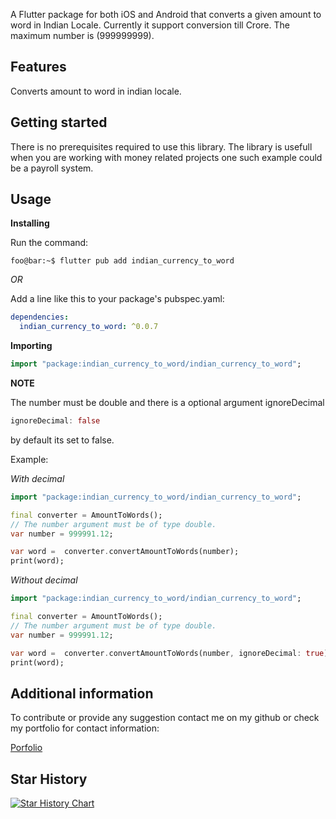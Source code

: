 <!-- 
This README describes the package. If you publish this package to pub.dev,
this README's contents appear on the landing page for your package.

For information about how to write a good package README, see the guide for
[writing package pages](https://dart.dev/guides/libraries/writing-package-pages). 

For general information about developing packages, see the Dart guide for
[creating packages](https://dart.dev/guides/libraries/create-library-packages)
and the Flutter guide for
[developing packages and plugins](https://flutter.dev/developing-packages). 
-->

A Flutter package for both iOS and Android that converts a given amount to word in Indian Locale. Currently it support conversion till Crore. The maximum number is (999999999). 

## Features

Converts amount to word in indian locale.

## Getting started

There is no prerequisites required to use this library. The library is usefull when you are working with money related projects one such example could be a payroll system.

## Usage
**Installing**

Run the command:
```console
foo@bar:~$ flutter pub add indian_currency_to_word
```
*OR*

Add a line like this to your package's pubspec.yaml:

```yaml
dependencies:
  indian_currency_to_word: ^0.0.7
```
**Importing**
```dart
import "package:indian_currency_to_word/indian_currency_to_word";
```
**NOTE**

The number must be double and there is a optional argument ignoreDecimal
```dart
ignoreDecimal: false
```
by default its set to false. 

Example:

*With decimal*

```dart
import "package:indian_currency_to_word/indian_currency_to_word";

final converter = AmountToWords();
// The number argument must be of type double.
var number = 999991.12;

var word =  converter.convertAmountToWords(number);
print(word);
```

*Without decimal*

```dart
import "package:indian_currency_to_word/indian_currency_to_word";

final converter = AmountToWords();
// The number argument must be of type double.
var number = 999991.12;

var word =  converter.convertAmountToWords(number, ignoreDecimal: true);
print(word);
```

## Additional information

To contribute or provide any suggestion contact me on my github or check my portfolio for contact information:

[Porfolio](https://www.dayananda.tech/)


## Star History

[![Star History Chart](https://api.star-history.com/svg?repos=kuromadara/indian_currency_to_word&type=Date)](https://star-history.com/#kuromadara/indian_currency_to_word&Date)


